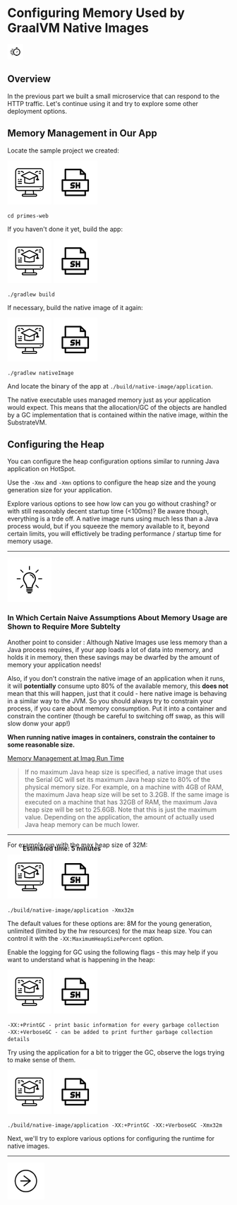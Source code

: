 # Configuring Memory Used by GraalVM Native Images

<img src="../images/noun_Stopwatch_14262.png"
     style="display: inline; height: 2.5em;">
<strong style="margin: 0;
  position: absolute;
  top: 50%;
  -ms-transform: translateY(-60%);
  transform: translateY(-60%);">
  Estimated time: 5 minutes
</strong>

## Overview

In the previous part we built a small microservice that can respond to the HTTP traffic.
Let's continue using it and try to explore some other deployment options.

## Memory Management in Our App

Locate the sample project we created:

![User Input](../images/noun_Computer_3477192_100.png)
![User Input](../images/noun_SH_File_272740_100.png)
```SH
cd primes-web
```

If you haven't done it yet, build the app:

![User Input](../images/noun_Computer_3477192_100.png)
![User Input](../images/noun_SH_File_272740_100.png)
```SH
./gradlew build
```

If necessary, build the native image of it again:

![User Input](../images/noun_Computer_3477192_100.png)
![User Input](../images/noun_SH_File_272740_100.png)
```SH
./gradlew nativeImage
```

And locate the binary of the app at `./build/native-image/application`.

The native executable uses managed memory just as your application would expect. This means that the allocation/GC of the 
objects are handled by a GC implementation that is contained within the native image, within the SubstrateVM.

## Configuring the Heap

You can configure the heap configuration options similar to running Java application on HotSpot.

Use the `-Xmx` and `-Xmn` options to configure the heap size and the young generation size for your application.

Explore various options to see how low can you go without crashing? or with still reasonably decent startup time 
(<100ms)? Be aware though, everything is a trde off. A native image runs using much less than a Java process would, but 
if you squeeze the memory available to it, beyond certain limits, you will effictively be trading performance / startup time
for memory usage.


---
![User Input](../images/noun_bulb_1912576_100.png)
### In Which Certain Naive Assumptions About Memory Usage are Shown to Require More Subtelty

Another point to consider : Although Native Images use less memory than a Java process requires, if your app loads a lot
of data into memory, and holds it in memory, then these savings may be dwarfed by the amount of memory your application 
needs! 

Also, if you don't constrain the native image of an application when it runs, it will **potentially** consume upto 80% of the available
memory, this **does not** mean that this will happen, just that it could - here native image is behaving in a similar way to the JVM. So you should always try to constrain your process, if you care about memory consumption. Put it into a container and constrain the continer (though be careful to switching off swap, as this will slow donw your app!)

**When running native images in containers, constrain the container to some reasonable size.**

[Memory Management at Imag Run Time](https://www.graalvm.org/reference-manual/native-image/MemoryManagement/)

> If no maximum Java heap size is specified, a native image that uses the Serial GC will set its maximum Java heap size 
> to 80% of the physical memory size. For example, on a machine with 4GB of RAM, the maximum Java heap size will be set 
> to 3.2GB. If the same image is executed on a machine that has 32GB of RAM, the maximum Java heap size will be set to 
> 25.6GB. Note that this is just the maximum value. Depending on the application, the amount of actually used Java heap 
> memory can be much lower. 
---

For example run with the max heap size of 32M:

![User Input](../images/noun_Computer_3477192_100.png)
![User Input](../images/noun_SH_File_272740_100.png)
```SH
./build/native-image/application -Xmx32m
```

The default values for these options are: 8M for the young generation, unlimited (limited by the hw resources) for the max heap size. You can control it with the `-XX:MaximumHeapSizePercent` option.

Enable the logging for GC using the following flags - this may help if you want to understand what is happening in the
heap:

![User Input](../images/noun_Computer_3477192_100.png)
![User Input](../images/noun_SH_File_272740_100.png)
```SH
-XX:+PrintGC - print basic information for every garbage collection
-XX:+VerboseGC - can be added to print further garbage collection details
```

Try using the application for a bit to trigger the GC, observe the logs trying to make sense of them.

![User Input](../images/noun_Computer_3477192_100.png)
![User Input](../images/noun_SH_File_272740_100.png)
```SH
./build/native-image/application -XX:+PrintGC -XX:+VerboseGC -Xmx32m
```

Next, we'll try to explore various options for configuring the runtime for native images.

---
<a href="../7/README.md">
    <img src="../images/noun_Next_511450_100.png"
        style="display: inline; height: 6em;" />
</a>
